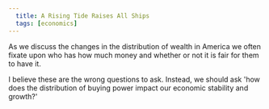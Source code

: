 ```yaml
---
  title: A Rising Tide Raises All Ships
  tags: [economics]
---
```


As we discuss the changes in the distribution of wealth in America we often
fixate upon who has how much money and whether or not it is fair for them to
have it.

I believe these are the wrong questions to ask. Instead, we should ask \'how
does the distribution of buying power impact our economic stability and
growth?\' 


